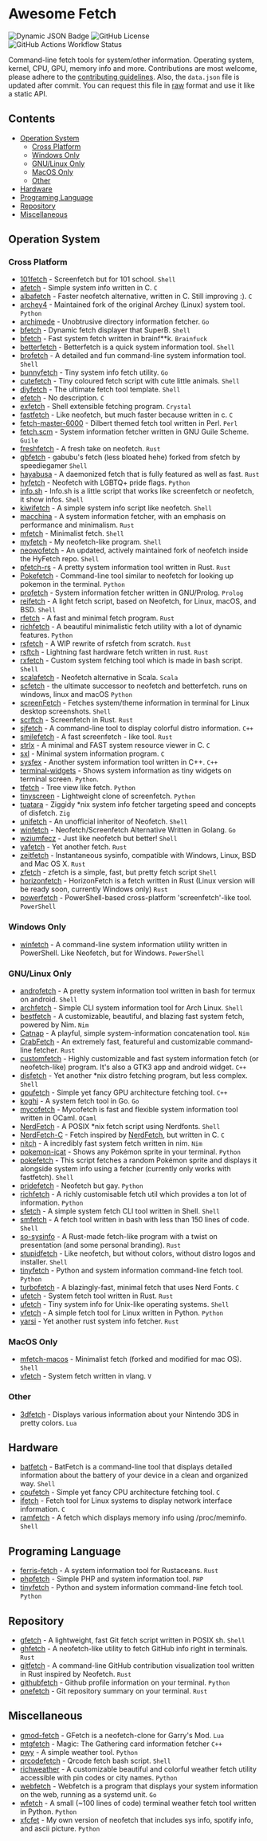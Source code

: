 # Awesome Fetch

![Dynamic JSON Badge](https://img.shields.io/badge/dynamic/json?url=https%3A%2F%2Fraw.githubusercontent.com%2Fbeucismis%2Fawesome-fetch%2Frefs%2Fheads%2Fmain%2Fdata.json&query=total&label=tools)
![GitHub License](https://img.shields.io/github/license/beucismis/awesome-fetch)
![GitHub Actions Workflow Status](https://img.shields.io/github/actions/workflow/status/beucismis/awesome-fetch/main.yml)

Command-line fetch tools for system/other information. Operating system, kernel, CPU, GPU, memory info and more. Contributions are most welcome, please adhere to the [contributing guidelines](CONTRIBUTING.md). Also, the `data.json` file is updated after commit. You can request this file in [raw](https://raw.githubusercontent.com/beucismis/awesome-fetch/refs/heads/main/data.json) format and use it like a static API.

## Contents

- [Operation System](#operation-system)
  - [Cross Platform](#cross-platform)
  - [Windows Only](#windows-only)
  - [GNU/Linux Only](#gnulinux-only)
  - [MacOS Only](#macos-only)
  - [Other](#other)
- [Hardware](#hardware)
- [Programing Language](#programing-language)
- [Repository](#repository)
- [Miscellaneous](#miscellaneous)

## Operation System

### Cross Platform

- [101fetch](https://github.com/salaaad2/101fetch) - Screenfetch but for 101 school. `Shell`
- [afetch](https://github.com/13-CF/afetch) - Simple system info written in C. `C`
- [albafetch](https://github.com/alba4k/albafetch) - Faster neofetch alternative, written in C. Still improving :). `C`
- [archey4](https://github.com/HorlogeSkynet/archey4) - Maintained fork of the original Archey (Linux) system tool. `Python`
- [archimede](https://github.com/gennaro-tedesco/archimede) - Unobtrusive directory information fetcher. `Go`
- [bfetch](https://github.com/NNBnh/bfetch) - Dynamic fetch displayer that SuperB. `Shell`
- [bfetch](https://github.com/xlsft/bfetch) - Fast system fetch written in brainf**k. `Brainfuck`
- [betterfetch](https://github.com/sctech-tr/betterfetch) - Betterfetch is a quick system information tool.  `Shell`
- [brofetch](https://github.com/ufuayk/brofetch) - A detailed and fun command-line system information tool. `Shell`
- [bunnyfetch](https://github.com/Rosettea/bunnyfetch) - Tiny system info fetch utility. `Go`
- [cutefetch](https://github.com/cybardev/cutefetch) - Tiny coloured fetch script with cute little animals. `Shell`
- [diyfetch](https://github.com/info-mono/diyfetch) - The ultimate fetch tool template. `Shell`
- [efetch](https://github.com/NoSequel/efetch) - No description. `C`
- [exfetch](http://codeberg.org/izder456/exfetch) - Shell extensible fetching program. `Crystal`
- [fastfetch](https://github.com/fastfetch-cli/fastfetch) - Like neofetch, but much faster because written in c. `C`
- [fetch-master-6000](https://github.com/anhsirk0/fetch-master-6000) - Dilbert themed fetch tool written in Perl. `Perl`
- [fetch.scm](https://github.com/KikyTokamuro/fetch.scm) - System information fetcher written in GNU Guile Scheme. `Guile`
- [freshfetch](https://github.com/K4rakara/freshfetch) - A fresh take on neofetch. `Rust`
- [gbfetch](https://github.com/GabubuAvailable/gbfetch) - gabubu's fetch (less bloated hehe) forked from sfetch by speediegamer `Shell`
- [hayabusa](https://github.com/Notarin/hayabusa) - A daemonized fetch that is fully featured as well as fast. `Rust`
- [hyfetch](https://github.com/hykilpikonna/hyfetch) - Neofetch with LGBTQ+ pride flags. `Python`
- [info.sh](https://github.com/bc1bb/info.sh) - Info.sh is a little script that works like screenfetch or neofetch, it show infos. `Shell`
- [kiwifetch](https://github.com/Bitskiwi/kiwifetch) - A simple system info script like neofetch. `Shell`
- [macchina](https://github.com/Macchina-CLI/macchina) - A system information fetcher, with an emphasis on performance and minimalism. `Rust`
- [mfetch](https://github.com/rachelambda/mfetch) - Minimalist fetch. `Shell`
- [myfetch](https://github.com/Pippadi/myfetch) - My neofetch-like program. `Shell`
- [neowofetch](https://github.com/hykilpikonna/hyfetch#running-updated-original-neofetch) - An updated, actively maintained fork of neofetch inside the HyFetch repo. `Shell`
- [pfetch-rs](https://github.com/Gobidev/pfetch-rs) - A pretty system information tool written in Rust. `Rust`
- [Pokefetch](https://github.com/rmccorm4/Pokefetch) - Command-line tool similar to neofetch for looking up pokemon in the terminal. `Python`
- [profetch](https://github.com/RustemB/profetch) - System information fetcher written in GNU/Prolog. `Prolog`
- [reifetch](https://github.com/OkaVatti/reifetch) - A light fetch script, based on Neofetch, for Linux, macOS, and BSD. `Shell`
- [rfetch](https://github.com/kamui-fin/rfetch) - A fast and minimal fetch program. `Rust`
- [richfetch](https://github.com/Rizen54/richfetch) - A beautiful minimalistic fetch utility with a lot of dynamic features. `Python`
- [rsfetch](https://github.com/Phate6660/rsfetch) - A WIP rewrite of rsfetch from scratch. `Rust`
- [rsftch](https://github.com/charklie/rsftch) - Lightning fast hardware fetch written in rust. `Rust`
- [rxfetch](https://github.com/Mangeshrex/rxfetch) - Custom system fetching tool which is made in bash script. `Shell`
- [scalafetch](https://github.com/Phate6660/scalafetch) - Neofetch alternative in Scala. `Scala`
- [scfetch](https://github.com/sctech-tr/scfetch) - the ultimate successor to neofetch and betterfetch. runs on windows, linux and macOS `Python`
- [screenFetch](https://github.com/KittyKatt/screenFetch) - Fetches system/theme information in terminal for Linux desktop screenshots. `Shell`
- [scrftch](https://github.com/wezm/scrftch) - Screenfetch in Rust. `Rust`
- [sjfetch](https://github.com/855309/sjfetch) - A command-line tool to display colorful distro information. `C++`
- [smilefetch](https://github.com/ashedapuppy/smilefetch) -  A fast screenfetch - like tool. `Rust`
- [strlx](https://github.com/stx3plus1/strlx) -  A minimal and FAST system resource viewer in C. `C`
- [sxl](https://github.com/stx3plus1/sxl) - Minimal system information program. `C`
- [sysfex](https://github.com/mehedirm6244/sysfex) - Another system information tool written in C++. `C++`
- [terminal-widgets](https://github.com/imegeek/terminal-widgets) - Shows system information as tiny widgets on terminal screen. `Python`.
- [tfetch](https://github.com/EndOfLine-py/tfetch) - Tree view like fetch. `Python`
- [tinyscreen](https://github.com/pbkangafoo/tinyscreen) - Lightweight clone of screenfetch. `Python`
- [tuatara](https://github.com/q60/tuatara) - Ziggidy \*nix system info fetcher targeting speed and concepts of disfetch. `Zig`
- [unifetch](https://github.com/nmimusic/unifetch) - An unofficial inheritor of Neofetch. `Shell`
- [winfetch](https://github.com/M4cs/winfetch) - Neofetch/Screenfetch Alternative Written in Golang. `Go`
- [wziumfecz](https://github.com/workonfire/wziumfecz) -  Just like neofetch but better! `Shell`
- [yafetch](https://github.com/yrwq/yafetch) - Yet another fetch. `Rust`
- [zeitfetch](https://github.com/nidnogg/zeitfetch) - Instantaneous sysinfo, compatible with Windows, Linux, BSD and Mac OS X. `Rust`
- [zfetch](https://github.com/emilydaemon/zfetch) - zfetch is a simple, fast, but pretty fetch script `Shell`
- [horizonfetch](https://github.com/horizonwiki/horizonfetch) - HorizonFetch is a fetch written in Rust (Linux version will be ready soon, currently Windows only) `Rust`
- [powerfetch](https://github.com/jantari/powerfetch) - PowerShell-based cross-platform 'screenfetch'-like tool. `PowerShell`

### Windows Only

- [winfetch](https://github.com/lptstr/winfetch) - A command-line system information utility written in PowerShell. Like Neofetch, but for Windows. `PowerShell`

### GNU/Linux Only

- [androfetch](https://github.com/laraib07/androfetch) - A pretty system information tool written in bash for termux on android. `Shell`
- [archfetch](https://github.com/xxczaki/archfetch) - Simple CLI system information tool for Arch Linux. `Shell`
- [bestfetch](https://gitlab.com/Maxb0tbeep/bestfetch) - A customizable, beautiful, and blazing fast system fetch, powered by Nim. `Nim`
- [Catnap](https://github.com/iinsertNameHere/catnap) - A playful, simple system-information concatenation tool. `Nim`
- [CrabFetch](https://github.com/LivacoNew/CrabFetch) - An extremely fast, featureful and customizable command-line fetcher. `Rust`
- [customfetch](https://github.com/Toni500github/customfetch) - Highly customizable and fast system information fetch (or neofetch-like) program. It's also a GTK3 app and android widget. `C++`
- [disfetch](https://github.com/q60/disfetch) - Yet another \*nix distro fetching program, but less complex. `Shell`
- [gpufetch](https://github.com/Dr-Noob/gpufetch) - Simple yet fancy GPU architecture fetching tool. `C++`
- [koghi](https://github.com/if-not-nil/koghi) - A system fetch tool in Go. `Go`
- [mycofetch](https://github.com/orest58008/mycofetch) - Mycofetch is fast and flexible system information tool written in OCaml. `OCaml`
- [NerdFetch](https://codeberg.org/thatonecalculator/NerdFetch) - A POSIX \*nix fetch script using Nerdfonts. `Shell`
- [NerdFetch-C](https://github.com/AnmiTaliDev/NerdFetch-c) - Fetch inspired by [NerdFetch](https://codeberg.org/thatonecalculator/NerdFetch), but written in C. `C`
- [nitch](https://github.com/ssleert/nitch) - A incredibly fast system fetch written in nim. `Nim`
- [pokemon-icat](https://github.com/aflaag/pokemon-icat) - Shows any Pokémon sprite in your terminal. `Python`
- [pokefetch](https://github.com/Discomanfulanito/pokefetch) - This script fetches a random Pokémon sprite and displays it alongside system info using a fetcher (currently only works with fastfetch). `Shell`
- [pridefetch](https://github.com/cartoon-raccoon/pridefetch) - Neofetch but gay. `Python`
- [richfetch](https://github.com/Rizen54/richfetch) - A richly customisable fetch util which provides a ton lot of information. `Python`
- [sfetch](https://github.com/Frolleks/sfetch) - A simple system fetch CLI tool written in Shell. `Shell`
- [smfetch](https://github.com/agahemir/smfetch) - A fetch tool written in bash with less than 150 lines of code. `Shell`
- [so-sysinfo](https://github.com/solaaradotnet/so-sysinfo) - A Rust-made fetch-like program with a twist on presentation (and some personal branding). `Rust`
- [stupidfetch](https://github.com/000rosiu/stupidfetch) - Like neofetch, but without colors, without distro logos and installer. `Shell`
- [tinyfetch](https://github.com/beucismis/tinyfetch) - Python and system information command-line fetch tool. `Python`
- [turbofetch](https://github.com/ajTronic/turbofetch) - A blazingly-fast, minimal fetch that uses Nerd Fonts. `C`
- [ufetch](https://github.com/tyroruyk/ufetch) - System fetch tool written in Rust. `Rust`
- [ufetch](https://gitlab.com/jschx/ufetch) - Tiny system info for Unix-like operating systems. `Shell`
- [vfetch](https://github.com/Lorago/vfetch) - A simple fetch tool for Linux written in Python. `Python`
- [yarsi](https://github.com/LinuxNerdBTW/yarsi) - Yet another rust system info fetcher. `Rust`

### MacOS Only

- [mfetch-macos](https://github.com/TechWiz-3/mfetch-macos) - Minimalist fetch (forked and modified for mac OS). `Shell`
- [vfetch](https://github.com/carlosqsilva/vfetch) - System fetch written in vlang. `V`

### Other

- [3dfetch](https://github.com/aliceinpalth/3dfetch) - Displays various information about your Nintendo 3DS in pretty colors. `Lua`

## Hardware

- [batfetch](https://github.com/ashish-kus/batfetch) - BatFetch is a command-line tool that displays detailed information about the battery of your device in a clean and organized way. `Shell`
- [cpufetch](https://github.com/Dr-Noob/cpufetch) - Simple yet fancy CPU architecture fetching tool. `C`
- [ifetch](https://github.com/deivshon/ifetch) - Fetch tool for Linux systems to display network interface information. `C`
- [ramfetch](https://codeberg.org/jahway603/ramfetch) - A fetch which displays memory info using /proc/meminfo. `Shell`

## Programing Language

- [ferris-fetch](https://github.com/irevenko/ferris-fetch) - A system information tool for Rustaceans. `Rust`
- [phpfetch](https://github.com/efectn/phpfetch) - Simple PHP and system information tool. `PHP`
- [tinyfetch](https://github.com/beucismis/tinyfetch) - Python and system information command-line fetch tool. `Python`

## Repository

- [gfetch](https://github.com/kiedtl/gfetch) - A lightweight, fast Git fetch script written in POSIX sh. `Shell`
- [ghfetch](https://github.com/SafarSoFar/ghfetch) - A neofetch-like utility to fetch GitHub info right in terminals. `Rust`
- [gitfetch](https://github.com/FabricSoul/gitfetch) - A command-line GitHub contribution visualization tool written in Rust inspired by Neofetch. `Rust`
- [githubfetch](https://github.com/isa-programmer/githubfetch) - Github profile information on your terminal. `Python`
- [onefetch](https://github.com/o2sh/onefetch) - Git repository summary on your terminal. `Rust`

## Miscellaneous

- [gmod-fetch](https://github.com/garryspins/gmod-fetch) - GFetch is a neofetch-clone for Garry's Mod. `Lua`
- [mtgfetch](https://github.com/monteluka/mtgfetch) - Magic: The Gathering card information fetcher `C++`
- [pwy](https://github.com/egargo/pwygit) - A simple weather tool. `Python`
- [qrcodefetch](https://codeberg.org/ldm/qrcodefetch) - Qrcode fetch bash script. `Shell`
- [richweather](https://github.com/Rizen54/richweather) - A customizable beautiful and colorful weather fetch utility accessible with pin codes or city names. `Python`
- [webfetch](https://github.com/ensomnatt/webfetch) - Webfetch is a program that displays your system information on the web, running as a systemd unit. `Go` 
- [wfetch](https://github.com/igormako/wfetch) - A small (~100 lines of code) terminal weather fetch tool written in Python. `Python`
- [xfcfet](https://github.com/xfcisco/xfcfet) - My own version of neofetch that includes sys info, spotify info, and ascii picture. `Python`
